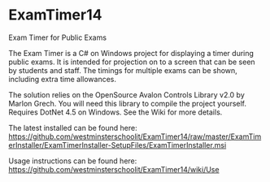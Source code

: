 # ExamTimer14
Exam Timer for Public Exams

The Exam Timer is a C# on Windows project for displaying a timer during public exams. It is intended for projection on to a screen that can be seen by students and staff. The timings for multiple exams can be shown, including extra time allowances.

The solution relies on the OpenSource Avalon Controls Library v2.0 by Marlon Grech. You will need this library to compile the project yourself. Requires DotNet 4.5 on Windows. See the Wiki for more details.

The latest installed can be found here: https://github.com/westminsterschoolit/ExamTimer14/raw/master/ExamTimerInstaller/ExamTimerInstaller-SetupFiles/ExamTimerInstaller.msi

Usage instructions can be found here: https://github.com/westminsterschoolit/ExamTimer14/wiki/Use
